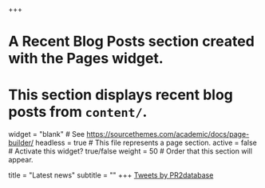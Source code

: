 +++
# A Recent Blog Posts section created with the Pages widget.
# This section displays recent blog posts from `content/`.

widget = "blank"  # See https://sourcethemes.com/academic/docs/page-builder/
headless = true  # This file represents a page section.
active = false  # Activate this widget? true/false
weight = 50  # Order that this section will appear.

title = "Latest news"
subtitle = ""
+++
<a class="twitter-timeline" data-height="600" href="https://twitter.com/PR2database?ref_src=twsrc%5Etfw">Tweets by PR2database</a> <script async src="https://platform.twitter.com/widgets.js" charset="utf-8"></script>
